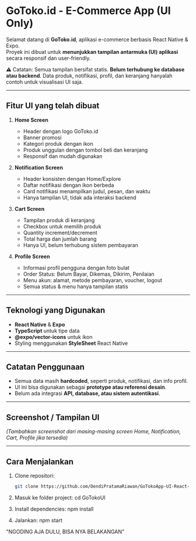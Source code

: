 # GoToko.id - E-Commerce App (UI Only)

Selamat datang di **GoToko.id**, aplikasi e-commerce berbasis React Native & Expo.  
Proyek ini dibuat untuk **menunjukkan tampilan antarmuka (UI) aplikasi** secara responsif dan user-friendly.  

⚠️ Catatan: Semua tampilan bersifat statis. **Belum terhubung ke database atau backend**. Data produk, notifikasi, profil, dan keranjang hanyalah contoh untuk visualisasi UI saja.

---

## Fitur UI yang telah dibuat

1. **Home Screen**
   - Header dengan logo GoToko.id
   - Banner promosi
   - Kategori produk dengan ikon
   - Produk unggulan dengan tombol beli dan keranjang
   - Responsif dan mudah digunakan

2. **Notification Screen**
   - Header konsisten dengan Home/Explore
   - Daftar notifikasi dengan ikon berbeda
   - Card notifikasi menampilkan judul, pesan, dan waktu
   - Hanya tampilan UI, tidak ada interaksi backend

3. **Cart Screen**
   - Tampilan produk di keranjang
   - Checkbox untuk memilih produk
   - Quantity increment/decrement
   - Total harga dan jumlah barang
   - Hanya UI, belum terhubung sistem pembayaran

4. **Profile Screen**
   - Informasi profil pengguna dengan foto bulat
   - Order Status: Belum Bayar, Dikemas, Dikirim, Penilaian
   - Menu akun: alamat, metode pembayaran, voucher, logout
   - Semua status & menu hanya tampilan statis

---

## Teknologi yang Digunakan

- **React Native** & **Expo**
- **TypeScript** untuk tipe data
- **@expo/vector-icons** untuk ikon
- Styling menggunakan **StyleSheet** React Native

---

## Catatan Penggunaan

- Semua data masih **hardcoded**, seperti produk, notifikasi, dan info profil.  
- UI ini bisa digunakan sebagai **prototype atau referensi desain**.  
- Belum ada integrasi **API, database, atau sistem autentikasi**.

---

## Screenshot / Tampilan UI

*(Tambahkan screenshot dari masing-masing screen Home, Notification, Cart, Profile jika tersedia)*

---

## Cara Menjalankan

1. Clone repositori:
   ```bash
   git clone https://github.com/DendiPratamaRiawan/GoTokoApp-UI-React-Native-Expo.git

2. Masuk ke folder project:
   cd GoTokoUI

3. Install dependencies:
   npm install

4. Jalankan:
   npm start

"NGODING AJA DULU, BISA NYA BELAKANGAN"
